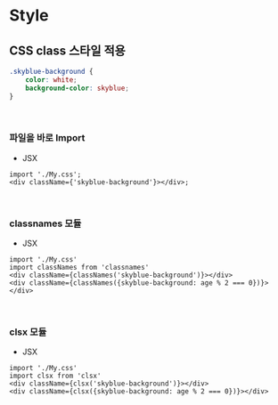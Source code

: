 # Style

## CSS class 스타일 적용

```css
.skyblue-background {
    color: white;
    background-color: skyblue;
}
```

<br>

### 파일을 바로 Import

-   JSX

```
import './My.css';
<div className={'skyblue-background'}></div>;
```

<br>

### classnames 모듈

-   JSX

```
import './My.css'
import classNames from 'classnames'
<div className={classNames('skyblue-background')}></div>
<div className={classNames({skyblue-background: age % 2 === 0})}></div>

```

<br>

### clsx 모듈

-   JSX

```
import './My.css'
import clsx from 'clsx'
<div className={clsx('skyblue-background')}></div>
<div className={clsx({skyblue-background: age % 2 === 0})}></div>
```
